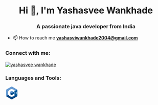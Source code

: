 <h1 align="center">Hi 👋, I'm Yashasvee Wankhade</h1>
<h3 align="center">A passionate java developer from India</h3>

- 📫 How to reach me **yashasviwankhade2004@gmail.com**

<h3 align="left">Connect with me:</h3>
<p align="left">
<a href="https://linkedin.com/in/yashasvee wankhade" target="blank"><img align="center" src="https://raw.githubusercontent.com/rahuldkjain/github-profile-readme-generator/master/src/images/icons/Social/linked-in-alt.svg" alt="yashasvee wankhade" height="30" width="40" /></a>
</p>

<h3 align="left">Languages and Tools:</h3>
<p align="left"> <a href="https://www.w3schools.com/cpp/" target="_blank" rel="noreferrer"> <img src="https://raw.githubusercontent.com/devicons/devicon/master/icons/cplusplus/cplusplus-original.svg" alt="cplusplus" width="40" height="40"/> </a> </p>
